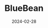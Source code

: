 ---  
layout: startup_page  
title: "BlueBean"  
id: "bluebean.ai"  
permalink: "/bluebeanbluebean.ai02282024/"  
website: "https://bluebean.ai/"  
funding_round: "Seed"  
funding_amount: "$1.3M"  
investors: "Tola Capital"  
about: "BlueBean provides an all-in-one procure-to-pay solution designed to help businesses, especially those lacking dedicated procurement teams, manage expenses more efficiently. It offers a browser extension that simplifies procurement processes, negotiates discounts, and ensures compliance, ultimately increasing profitability by reducing purchasing costs."  
markets: "SaaS, Procurement, Business/Productivity Software, Financial Software, B2B Payments"  
hq: "Boston, Massachusetts, United States"  
founded_year: "2023"  
linkedin: "https://www.linkedin.com/company/bluebean-ai"  
twitter: ""  
instagram: ""  
facebook: ""  
crunchbase: "https://www.crunchbase.com/organization/bluebean-01f1?utm_source=linkedin&utm_medium=referral&utm_campaign=linkedin_companies&utm_content=profile_cta_anon&trk=funding_crunchbase"  
pitchbook: "https://pitchbook.com/profiles/company/589346-83"  

date_display: "28-Feb-2024"  
date: "2024-02-28"

# SEO Optimization  
meta_title: "BlueBean - Seed Funding ($1.3M)"  
meta_description: "BlueBean, BlueBean provides an all-in-one procure-to-pay solution designed to help businesses, especially those lacking dedicated procurement teams, manage expe..."  
meta_keywords: "BlueBean, SaaS, Procurement, Business/Productivity Software, Financial Software, B2B Payments, Seed funding"  
canonical_url: "https://startup.projectstartups.com/bluebeanbluebean.ai02282024/"  
---